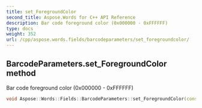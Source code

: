 ```yaml
---
title: set_ForegroundColor
second_title: Aspose.Words for C++ API Reference
description: Bar code foreground color (0x000000 - 0xFFFFFF) 
type: docs
weight: 352
url: /cpp/aspose.words.fields/barcodeparameters/set_foregroundcolor/
---
```

## BarcodeParameters.set_ForegroundColor method


Bar code foreground color (0x000000 - 0xFFFFFF)

```cpp
void Aspose::Words::Fields::BarcodeParameters::set_ForegroundColor(const System::String &value)
```

